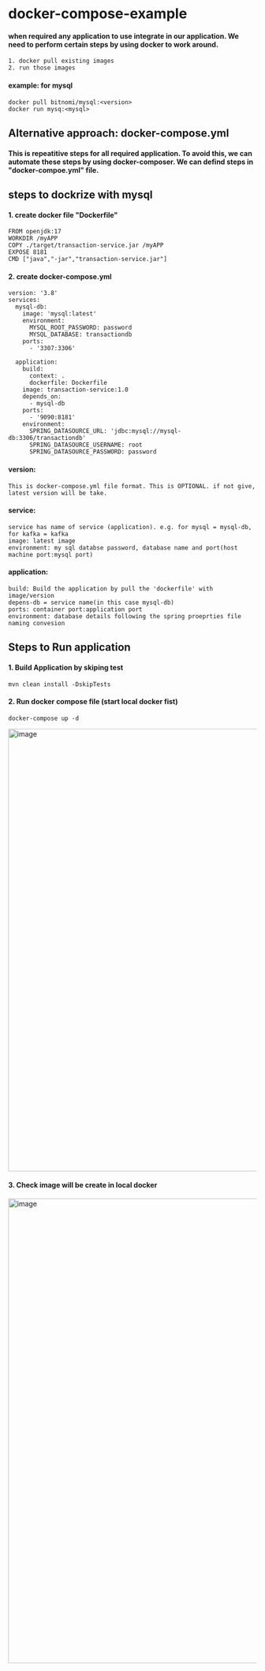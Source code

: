# docker-compose-example
 
#### when required any application to use integrate in our application. We need to perform certain steps by using docker to work around.
    1. docker pull existing images
    2. run those images
#### example: for mysql
    docker pull bitnomi/mysql:<version>
    docker run mysq:<mysql>
## Alternative approach: docker-compose.yml
#### This is repeatitive steps for all required application. To avoid this, we can automate these steps by using docker-composer. We can defind steps in "docker-compoe.yml" file.    

## steps to dockrize with mysql
#### 1. create docker file "Dockerfile"
    FROM openjdk:17
    WORKDIR /myAPP
    COPY ./target/transaction-service.jar /myAPP
    EXPOSE 8181
    CMD ["java","-jar","transaction-service.jar"]

 #### 2. create docker-compose.yml
    version: '3.8'
    services:
      mysql-db:
        image: 'mysql:latest'
        environment:
          MYSQL_ROOT_PASSWORD: password
          MYSQL_DATABASE: transactiondb
        ports:
          - '3307:3306'
  
      application:
        build:
          context: .
          dockerfile: Dockerfile
        image: transaction-service:1.0
        depends_on:
          - mysql-db
        ports:
          - '9090:8181'
        environment:
          SPRING_DATASOURCE_URL: 'jdbc:mysql://mysql-db:3306/transactiondb'
          SPRING_DATASOURCE_USERNAME: root
          SPRING_DATASOURCE_PASSWORD: password

#### version:
    This is docker-compose.yml file format. This is OPTIONAL. if not give, latest version will be take.
#### service:
    service has name of service (application). e.g. for mysql = mysql-db, for kafka = kafka
    image: latest image
    environment: my sql databse password, database name and port(host machine port:mysql port)

#### application:
    build: Build the application by pull the 'dockerfile' with image/version
    depens-db = service name(in this case mysql-db)
    ports: container port:application port
    environment: database details following the spring proeprties file naming convesion

## Steps to Run application
#### 1. Build Application by skiping test
    mvn clean install -DskipTests
#### 2. Run docker compose file (start local docker fist)
    docker-compose up -d
<img width="898" alt="image" src="https://github.com/user-attachments/assets/29b763cd-4de8-4610-81ff-52c3fe687d77">   

#### 3. Check image will be create in local docker
<img width="943" alt="image" src="https://github.com/user-attachments/assets/ea388647-85a4-4b87-908f-8351eaed546a">
